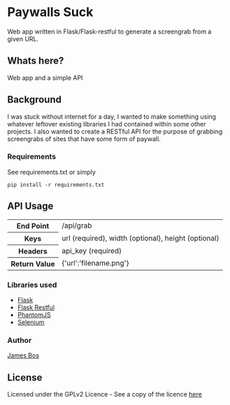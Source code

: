 # Paywalls Suck

Web app written in Flask/Flask-restful to generate a screengrab from a given URL.

## Whats here?

Web app and a simple API

## Background

I was stuck without internet for a day, I wanted to make something using whatever leftover existing libraries I had contained within some other projects. I also wanted to create a RESTful API for the purpose of grabbing screengrabs of sites that have some form of paywall.

### Requirements

See requirements.txt or simply


```
pip install -r requirements.txt
```

## API Usage

<table class="table table-bordered">
	<tbody>
		<tr>
			<th>End Point</th><td>/api/grab</td>
		</tr>
		<tr>
			<th>Keys</th><td>url (required), width (optional), height (optional)</td>
		</tr>
		<tr>
			<th>Headers</th><td>api_key  (required)</td>
		</tr>
		<tr>
			<th>Return Value</th><td>{'url':'filename.png'}</td>
		</tr>
	</tbody>
</table>

### Libraries used

* [Flask](https://flask.pocoo.org)
* [Flask Restful](https://flask-restful.readthedocs.io)
* [PhantomJS](https://phantomjs.org)
* [Selenium](https://www.seleniumhq.org)

### Author

[James Bos](https://www.jamesbos.com)

## License

Licensed under the GPLv2 Licence - See a copy of the licence [here](https://www.gnu.org/licenses/old-licenses/gpl-2.0.en.html)
